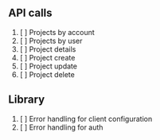 ## API calls

1. [ ] Projects by account
2. [ ] Projects by user
3. [ ] Project details
4. [ ] Project create
5. [ ] Project update
6. [ ] Project delete


## Library

1. [ ] Error handling for client configuration
2. [ ] Error handling for auth
